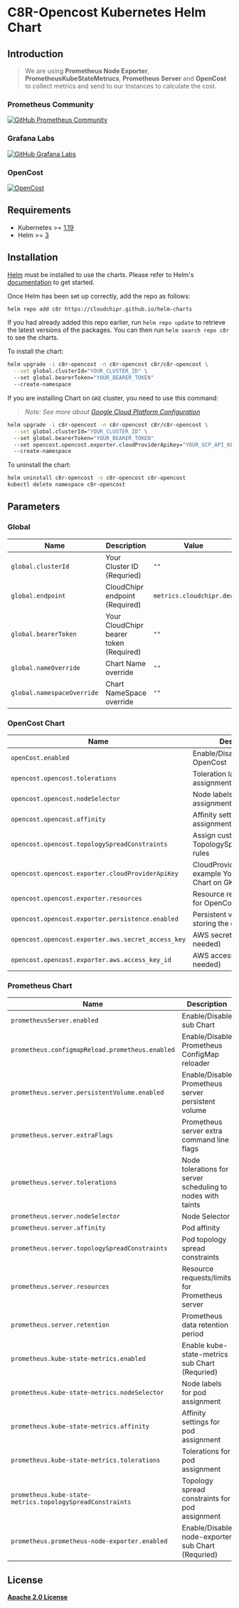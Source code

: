 # C8R-Opencost Kubernetes Helm Chart

## Introduction  

>We are using **Prometheus Node Exporter**, **PrometheusKubeStateMetrucs**,  **Prometheus Server** and **OpenCost** to collect metrics and send to our Instances to calculate the cost.

### Prometheus Community

[![GitHub Prometheus Community](https://img.shields.io/badge/GitHub-Prometheus-red)](https://github.com/prometheus)

### Grafana Labs

[![GitHub Grafana Labs](https://img.shields.io/badge/GitHub-Grafana-orange)](https://github.com/grafana)

### OpenCost

[![OpenCost](https://img.shields.io/badge/GitHub-OpenCost-green)](https://github.com/opencost/opencost)

## Requirements

* Kubernetes >= [1.19](https://kubernetes.io/releases/)
* Helm >= [3](https://github.com/helm/helm/releases)

## Installation

[Helm](https://helm.sh) must be installed to use the charts.  Please refer to
Helm's [documentation](https://helm.sh/docs) to get started.

Once Helm has been set up correctly, add the repo as follows:

```bash
helm repo add c8r https://cloudchipr.github.io/helm-charts
```

If you had already added this repo earlier, run `helm repo update` to retrieve
the latest versions of the packages.  You can then run `helm search repo
c8r` to see the charts.

To install the chart:

```bash
helm upgrade -i c8r-opencost -n c8r-opencost c8r/c8r-opencost \
  --set global.clusterId="YOUR_CLUSTER_ID" \ 
  --set global.bearerToken="YOUR_BEARER_TOKEN"
  --create-namespace 
```

If you are installing Chart on `GKE` cluster, you need to use this command:

>*Note: See more about [Google Cloud Platform Configuration](https://www.opencost.io/docs/configuration/gcp)*

```bash
helm upgrade -i c8r-opencost -n c8r-opencost c8r/c8r-opencost \
  --set global.clusterId="YOUR_CLUSTER_ID" \ 
  --set global.bearerToken="YOUR_BEARER_TOKEN"
  --set opencost.opencost.exporter.cloudProviderApiKey="YOUR_GCP_API_KEY"
  --create-namespace 
```

To uninstall the chart:

```bash
helm uninstall c8r-opencost -n c8r-opencost c8r-opencost
kubectl delete namespace c8r-opencost
```

## Parameters

### Global

| Name                       | Description                             | Value                    |
| -------------------------- | --------------------------------------- | ------------------------ |
| `global.clusterId`         | Your Cluster ID (Requried)              | `""`                     |
| `global.endpoint`          | CloudChipr endpoint (Required)          | `metrics.cloudchipr.dev` |
| `global.bearerToken`       | Your CloudChipr bearer token (Required) | `""`                     |
| `global.nameOverride`      | Chart Name override                     | `""`                     |
| `global.namespaceOverride` | Chart NameSpace override                | `""`                     |

### OpenCost Chart

| Name                                               | Description                                                     | Value   |
| -------------------------------------------------- | --------------------------------------------------------------- | ------- |
| `openCost.enabled`                                 | Enable/Disable sub Chart OpenCost                               | `true`  |
| `opencost.opencost.tolerations`                    | Toleration labels for pod assignment                            | `[]`    |
| `opencost.opencost.nodeSelector`                   | Node labels for pod assignment                                  | `{}`    |
| `opencost.opencost.affinity`                       | Affinity settings for pod assignment                            | `{}`    |
| `opencost.opencost.topologySpreadConstraints`      | Assign custom TopologySpreadConstraints rules                   | `[]`    |
| `opencost.opencost.exporter.cloudProviderApiKey`   | CloudProvider API key if example You are deploying Chart on GKE | `""`    |
| `opencost.opencost.exporter.resources`             | Resource requests/limits for OpenCost exporter                  | `{}`    |
| `opencost.opencost.exporter.persistence.enabled`   | Persistent volume claim for storing the data. eg: csv file      | `false` |
| `opencost.opencost.exporter.aws.secret_access_key` | AWS secret access key (If needed)                               | `""`    |
| `opencost.opencost.exporter.aws.access_key_id`     | AWS access key id (If needed)                                   | `""`    |

### Prometheus Chart

| Name                                                      | Description                                                 | Value                                                         |
| --------------------------------------------------------- | ----------------------------------------------------------- | ------------------------------------------------------------- |
| `prometheusServer.enabled`                                | Enable/Disable sub Chart                                    | `true`                                                        |
| `prometheus.configmapReload.prometheus.enabled`           | Enable/Disable Prometheus ConfigMap reloader                | `true`                                                        |
| `prometheus.server.persistentVolume.enabled`              | Enable/Disable Prometheus server persistent volume          | `false`                                                       |
| `prometheus.server.extraFlags`                            | Prometheus server extra command line flags                  | `["web.enable-lifecycle","web.enable-remote-write-receiver"]` |
| `prometheus.server.tolerations`                           | Node tolerations for server scheduling to nodes with taints | `[]`                                                          |
| `prometheus.server.nodeSelector`                          | Node Selector                                               | `{}`                                                          |
| `prometheus.server.affinity`                              | Pod affinity                                                | `{}`                                                          |
| `prometheus.server.topologySpreadConstraints`             | Pod topology spread constraints                             | `[]`                                                          |
| `prometheus.server.resources`                             | Resource requests/limits for Prometheus server              | `{}`                                                          |
| `prometheus.server.retention`                             | Prometheus data retention period                            | `1d`                                                          |                                                          |
| `prometheus.kube-state-metrics.enabled`                   | Enable kube-state-metrics sub Chart (Requried)              | `true`                                                        |
| `prometheus.kube-state-metrics.nodeSelector`              | Node labels for pod assignment                              | `{}`                                                          |
| `prometheus.kube-state-metrics.affinity`                  | Affinity settings for pod assignment                        | `{}`                                                          |
| `prometheus.kube-state-metrics.tolerations`               | Tolerations for pod assignment                              | `[]`                                                          |
| `prometheus.kube-state-metrics.topologySpreadConstraints` | Topology spread constraints for pod assignment              | `[]`                                                          |
| `prometheus.prometheus-node-exporter.enabled`             | Enable/Disable node-exporter sub Chart (Requried)           | `true`                                                        |

## License

[**Apache 2.0 License**](../LICENSE)
